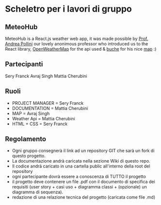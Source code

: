 # Scheletro per i lavori di gruppo

## MeteoHub

MeteoHub is a React.js weather web app, it was made possible by [Prof. Andrea Pollini](https://github.com/ProfAndreaPollini) our lovely anonimous professor who introduced us to the React library, [OpenWeatherMap](https://openweathermap.org/) for the api used & [buche](https://github.com/buche) for his nice [map](https://github.com/buche/leaflet-openweathermap) :)

## Partecipanti
Sery Franck
Avraj Singh
Mattia Cherubini

## Ruoli

* PROJECT MANAGER = Sery Franck
* DOCUMENTATION = Mattia Cherubini
* MAP = Avraj Singh
* Weather Api = Mattia Cherubini
* HTML + CSS = Sery Franck

## Regolamento
* Ogni gruppo consegnerà il link ad un repository GIT che sarà un fork di questo progetto.
* La documentazione andrà caricata nella sezione Wiki di questo repo.
* Il codice andrà caricato in una cartella public all'interno della root del repository
* ogni partecipante dovrà essere a conoscenza di TUTTO il progetto
* il progetto deve contenere un file .pdf con il documento di specifica dei requisiti (user story + casi uso + diagramma classi + (opzionale) un diagramma di sequenza).
* redazione di una relazione tecnica del progetto (caricata come file .md)
